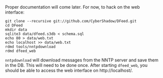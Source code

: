 Proper documentation will come later.
For now, to hack on the web interface:

    git clone --recursive git://github.com/CyberShadow/DFeed.git
    cd DFeed
    mkdir data
    sqlite3 data/dfeed.s3db < schema.sql
    echo 80 > data/web.txt
    echo localhost >> data/web.txt
    rdmd tools/nntpdownload
    rdmd dfeed_web

`nntpdownload` will download messages from the NNTP server and save
them in the DB. This will need to be done once.
After starting `dfeed_web`, you should be able to access the web
interface on http://localhost/.
